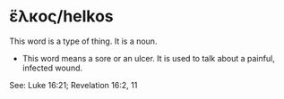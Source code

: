 # ἕλκος/helkos
This word is a type of thing. It is a noun.

* This word means a sore or an ulcer. It is used to talk about a painful, infected wound.

See: Luke 16:21; Revelation 16:2, 11

